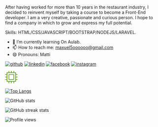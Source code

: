 After having worked for more than 10 years in the restaurant industry, I decided to reinvent myself by taking a course to become a Front-End developer. I am a very creative, passionate and curious person. I hope to find a company in which to grow and express my full potential.

Skills: HTML/CSS/JAVASCRIPT/BOOTSTRAP/NODEJS/LARAVEL.

- 🌱 I’m currently learning On Aulab. 
- 📫 How to reach me: maxuel5oooooo@gmail.com 
- 😄 Pronouns: Matti 


[<img src='https://cdn.jsdelivr.net/npm/simple-icons@3.0.1/icons/github.svg' alt='github' height='40'>](https://github.com/max5oooooo)  [<img src='https://cdn.jsdelivr.net/npm/simple-icons@3.0.1/icons/linkedin.svg' alt='linkedin' height='40'>](https://www.linkedin.com/in/https://www.linkedin.com/in/mattia-pastafiglia-75909a252//)  [<img src='https://cdn.jsdelivr.net/npm/simple-icons@3.0.1/icons/facebook.svg' alt='facebook' height='40'>](https://www.facebook.com/https://www.facebook.com/MattiaPastafiglia)  [<img src='https://cdn.jsdelivr.net/npm/simple-icons@3.0.1/icons/instagram.svg' alt='instagram' height='40'>](https://www.instagram.com/https://www.instagram.com/mattiapastafiglia//)  

<a href='https://docs.github.com/en/developers'><img src='https://raw.githubusercontent.com/acervenky/animated-github-badges/master/assets/devbadge.gif' width='40' height='40'></a> 

[![Top Langs](https://github-readme-stats.vercel.app/api/top-langs/?username=max5oooooo)](https://github.com/anuraghazra/github-readme-stats)

![GitHub stats](https://github-readme-stats.vercel.app/api?username=max5oooooo&show_icons=true)  

![GitHub streak stats](https://streak-stats.demolab.com/?user=max5oooooo)  

![Profile views](https://gpvc.arturio.dev/max5oooooo)  
